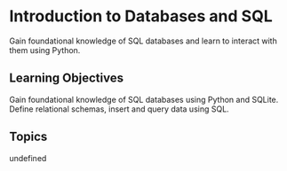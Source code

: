 # Introduction to Databases and SQL

Gain foundational knowledge of SQL databases and learn to interact with them using Python.

## Learning Objectives
Gain foundational knowledge of SQL databases using Python and SQLite.
Define relational schemas, insert and query data using SQL.

## Topics
undefined